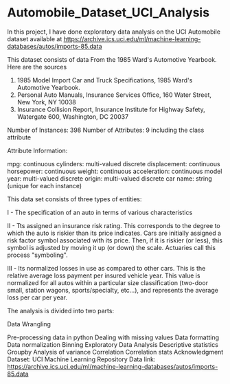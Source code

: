 # Automobile_Dataset_UCI_Analysis

In this project, I have done exploratory data analysis on the UCI Automobile dataset available at https://archive.ics.uci.edu/ml/machine-learning-databases/autos/imports-85.data

This dataset consists of data From the 1985 Ward's Automotive Yearbook. Here are the sources

1) 1985 Model Import Car and Truck Specifications, 1985 Ward's Automotive Yearbook.
2) Personal Auto Manuals, Insurance Services Office, 160 Water Street, New York, NY 10038
3) Insurance Collision Report, Insurance Institute for Highway Safety, Watergate 600, Washington, DC 20037

Number of Instances: 398
Number of Attributes: 9 including the class attribute

Attribute Information:

mpg: continuous
cylinders: multi-valued discrete
displacement: continuous
horsepower: continuous
weight: continuous
acceleration: continuous
model year: multi-valued discrete
origin: multi-valued discrete
car name: string (unique for each instance)

This data set consists of three types of entities:

I - The specification of an auto in terms of various characteristics

II - Tts assigned an insurance risk rating. This corresponds to the degree to which the auto is riskier than its price indicates. Cars are initially assigned a risk factor symbol associated with its price. Then, if it is riskier (or less), this symbol is adjusted by moving it up (or down) the scale. Actuaries call this process "symboling".

III - Its normalized losses in use as compared to other cars. This is the relative average loss payment per insured vehicle year. This value is normalized for all autos within a particular size classification (two-door small, station wagons, sports/specialty, etc…), and represents the average loss per car per year.

The analysis is divided into two parts:

Data Wrangling

Pre-processing data in python
Dealing with missing values
Data formatting
Data normalization
Binning
Exploratory Data Analysis
Descriptive statistics
Groupby
Analysis of variance
Correlation
Correlation stats
Acknowledgment
Dataset: UCI Machine Learning Repository
Data link: https://archive.ics.uci.edu/ml/machine-learning-databases/autos/imports-85.data

